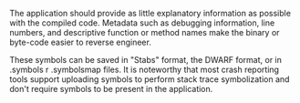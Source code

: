 The application should provide as little explanatory information as possible with the compiled code. Metadata such as
debugging information, line numbers, and descriptive function or method names make the binary or byte-code
easier to reverse engineer.

These symbols can be saved in "Stabs" format, the DWARF format, or in .symbols r .symbolsmap files. It is noteworthy
that most crash reporting tools support uploading symbols to perform stack trace symbolization and don't require
symbols to be present in the application. 
